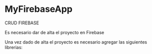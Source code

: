 # MyFirebaseApp
CRUD FIREBASE


Es necesario dar de alta el proyecto en Firebase

Una vez dado de alta el proyecto es necesario agregar las siguientes librerias:


